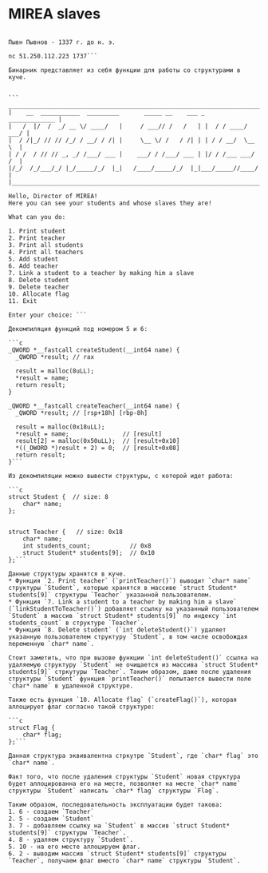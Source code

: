 # MIREA slaves

```"Пывн есть вещь, распределенная справедливее всего"

Пывн Пывнов - 1337 г. до н. э.

nc 51.250.112.223 1737```

Бинарник представляет из себя функции для работы со структурами в куче.


``` ________________________________________________________________________
|    __  ___________  _________       _____ __    ___ _    _____________ |
|   /  |/  /  _/ __ \/ ____/   |     / ___// /   /   | |  / / ____/ ___/ |
|  / /|_/ // // /_/ / __/ / /| |     \__ \/ /   / /| | | / / __/  \__ \  |
| / /  / // // _, _/ /___/ ___ |    ___/ / /___/ ___ | |/ / /___ ___/ /  |
|/_/  /_/___/_/ |_/_____/_/  |_|   /____/_____/_/  |_|___/_____//____/   |
|________________________________________________________________________|

Hello, Director of MIREA!
Here you can see your students and whose slaves they are!

What can you do:

1. Print student
2. Print teacher
3. Print all students
4. Print all teachers
5. Add student
6. Add teacher
7. Link a student to a teacher by making him a slave
8. Delete student
9. Delete teacher
10. Allocate flag
11. Exit

Enter your choice: ```

Декомпиляция функций под номером 5 и 6:

```c
_QWORD *__fastcall createStudent(__int64 name) {
  _QWORD *result; // rax

  result = malloc(8uLL);
  *result = name;
  return result;
}

_QWORD *__fastcall createTeacher(__int64 name) {
  _QWORD *result; // [rsp+18h] [rbp-8h]

  result = malloc(0x18uLL);
  *result = name;               // [result]
  result[2] = malloc(0x50uLL);  // [result+0x10]
  *((_DWORD *)result + 2) = 0;  // [result+0x08]
  return result;
}```

Из декомпиляции можно вывести структуры, с которой идет работа:

```c
struct Student {  // size: 8
    char* name;
};


struct Teacher {   // size: 0x18
    char* name;
    int students_count;           // 0x8
    struct Student* students[9];  // 0x10
};```

Данные структуры хранятся в куче.
* Функция `2. Print teacher` (`printTeacher()`) выводит `char* name` структуры `Student`, которые хранятся в массиве `struct Student* students[9]` структуры `Teacher` указанной пользователем.
* Функция `7. Link a student to a teacher by making him a slave` (`linkStudentToTeacher()`) добавляет ссылку на указанный пользователем `Student` в массив `struct Student* students[9]` по индексу `int students_count` в структуре `Teacher`.
* Функция `8. Delete student` (`int deleteStudent()`) удаляет указанную пользователем структуру `Student`, в том числе освобождая переменную `char* name`.

Стоит заметить, что при вызове функции `int deleteStudent()` ссылка на удаляемую структуру `Student` не очищается из массива `struct Student* students[9]` стркутуры `Teacher`. Таким образом, даже после удаления структуры `Student` функция `printTeacher()` попытается вывести поле `char* name` в удаленной структуре.

Также есть функция `10. Allocate flag` (`createFlag()`), которая аллоцирует флаг согласно такой структуре:

```c
struct Flag {
    char* flag;
};```

Данная структура эквивалентна стркутре `Student`, где `char* flag` это `char* name`.

Факт того, что после удаления структуры `Student` новая структура будет аллоцированна его на месте, позволяет на месте `char* name` структуры `Student` написать `char* flag` структуры `Flag`.

Таким образом, последовательность эксплуатации будет такова:
1. 6 - создаем `Teacher`
2. 5 - создаем `Student`
3. 7 - добавляем ссылку на `Student` в массив `struct Student* students[9]` структуры `Teacher`.
4. 8 - удаляем структуру `Student`.
5. 10 - на его месте аллоцируем флаг.
6. 2 - выводим массив `struct Student* students[9]` структуры `Teacher`, получаем флаг вместо `char* name` структуры `Student`.
